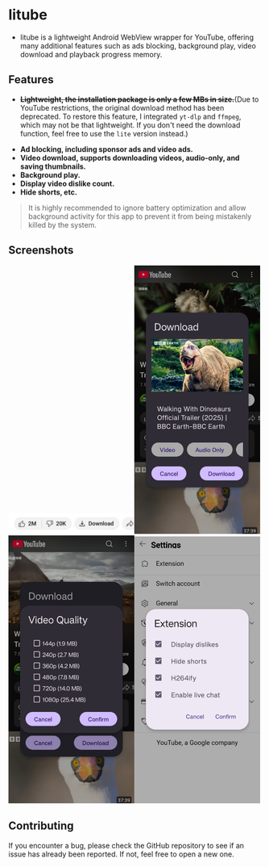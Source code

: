 litube
============

* litube is a lightweight Android WebView wrapper for YouTube, offering many additional features such as ads blocking, background play, video download and playback progress memory.

## Features

- ~~**Lightweight, the installation package is only a few MBs in size.**~~(Due to YouTube restrictions, the original download method has been deprecated. To restore this feature, I integrated `yt-dlp` and `ffmpeg`, which may not be that lightweight. If you don't need the download function, feel free to use the `lite` version instead.)

* **Ad blocking, including sponsor ads and video ads.**
* **Video download, supports downloading videos, audio-only, and saving thumbnails.**
* **Background play.**
* **Display video dislike count.**
* **Hide shorts, etc.**

> It is highly recommended to ignore battery optimization and allow background activity for this app to prevent it from being mistakenly killed by the system.

## Screenshots

<img title="" src="https://github.com/HydeYYHH/litube/blob/master/fastlane/metadata/android/en-US/images/phoneScreenshots/1.jpg" alt="" width="250"><img title="" src="https://github.com/HydeYYHH/litube/blob/master/fastlane/metadata/android/en-US/images/phoneScreenshots/2.jpg" alt="" width="250"><img title="" src="https://github.com/HydeYYHH/litube/blob/master/fastlane/metadata/android/en-US/images/phoneScreenshots/3.jpg" alt="" width="250"><img title="" src="https://github.com/HydeYYHH/litube/blob/master/fastlane/metadata/android/en-US/images/phoneScreenshots/5.jpg" alt="" width="250">







## Contributing

If you encounter a bug, please check the GitHub repository to see if an issue has already been reported. If not, feel free to open a new one.

